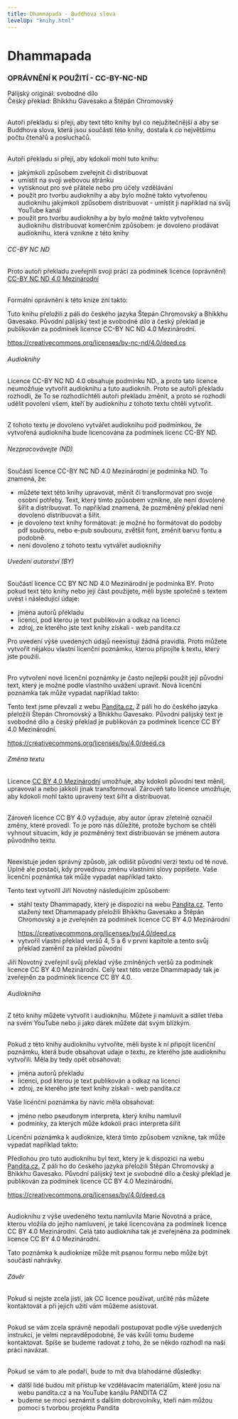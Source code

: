 ```yaml
---
title: Dhammapada - Buddhova slova
levelUp: "knihy.html"
---
```


# Dhammapada

### OPRÁVNĚNÍ K POUŽITÍ - CC-BY-NC-ND

Pálijský originál: svobodné dílo<br>
Český překlad: Bhikkhu Gavesako a Štěpán Chromovský<br><br>

Autoři překladu si přejí, aby text této knihy byl co nejužitečnější a aby se Buddhova slova, která jsou součástí této knihy, dostala k co největšímu počtu čtenářů a posluchačů.<br><br>

Autoři překladu si přejí, aby kdokoli mohl tuto knihu:

<ul style="margin-top:7px">
<li>jakýmkoli způsobem zveřejnit či distribuovat</li>
<li>umístit na svoji webovou stránku</li>
<li>vytisknout pro své přátele nebo pro účely vzdělávání</li>
<li>použít pro tvorbu audioknihy a aby bylo možné takto vytvořenou audioknihu jakýmkoli způsobem distribuovat - umístit ji například na svůj YouTube kanál</li>
<li>použít pro tvorbu audioknihy a by bylo možné takto vytvořenou audioknihu distribuovat komerčním způsobem: je dovoleno prodávat audioknihu, která vznikne z této knihy</li>
</ul>

###### CC-BY NC ND

Proto autoři překladu zveřejnili svoji práci za podmínek licence (oprávnění) [CC-BY NC ND 4.0 Mezinárodní](https://creativecommons.org/licenses/by-nc-nd/4.0/deed.cs)<br><br>

Formální oprávnění k této knize zní takto:

<div class="citace">

Tuto knihu přeložili z páli do českého jazyka Štepán Chromovský a Bhikkhu Gavesako. Původní pálijský text je svobodné dílo a český překlad je publikován za podmínek licence CC-BY NC ND 4.0 Mezinárodní.<br>

<div class="do-not-break-out">
<a  href="https://creativecommons.org/licenses/by-nc-nd/4.0/deed.cs">https://creativecommons.org/licenses/by-nc-nd/4.0/deed.cs</a></div>

</div>

###### Audioknihy

Licence CC-BY NC ND 4.0 obsahuje podmínku ND., a proto tato licence neumožňuje vytvořit audioknihu a tuto audioknih. Proto se autoři překladu rozhodli, že To se rozhodlichtěli autoři překladu změnit, a proto se rozhodli udělit povolení všem, kteří by audioknihu z tohoto textu chtěli vytvořit.<br><br>

<div class>
Z tohoto textu je dovoleno vytvářet audioknihu pod podmínkou, že vytvořená audiokniha bude licencována za podmínek licenc CC-BY ND.

###### Nezpracovávejte (ND)

Součástí licence CC-BY NC ND 4.0 Mezinárodní je podmínka ND. To znamená, že:

<ul>
<li>můžete text této knihy upravovat, měnit či transformovat pro svoje osobní potřeby. Text, který tímto způsobem vznikne, ale není dovolené šířit a distribuovat. To například znamená, že pozměněný překlad není dovoleno distribuovat a šířit.</li>
<li>je dovoleno text knihy formátovat: je možné ho formátovat do podoby pdf souboru, nebo e-pub soubouru, zvětšit font, změnit barvu fontu a podobně.</li>
<li>není dovoleno z tohoto textu vytvářet audioknihy</li>
</ul>

###### Uvedení autorství (BY)

Součástí licence CC BY NC ND 4.0 Mezinárodní je podmínka BY.
Proto pokud text této knihy nebo její část použijete, měli byste společně s textem uvést i následující údaje:

<ul style="margin-top:7px">
<li>jména autorů překladu</li>
<li>licenci, pod kterou je text publikován a odkaz na licenci</li>
<li>zdroj, ze kterého jste text knihy získali - web pandita.cz</li>
</ul>

Pro uvedení výše uvedených údajů neexistují žádná pravidla. Proto můžete vytvořit nějakou vlastní licenční poznámku, kterou připojíte k textu, který jste použili. <br><br>

Pro vytvoření nové licenční poznámky je často nejlepší použít její původní text, který je možné podle vlastního uvážení upravit. Nová licenční poznámka tak může vypadat například takto:

<div class="citace">

Tento text jsme převzali z webu [Pandita.cz.](https://www.pandita.cz/) Z páli ho do českého jazyka přeložili Štepán Chromovský a Bhikkhu Gavesako. Původní pálijský text je svobodné dílo a český překlad je publikován za podmínek licence CC BY 4.0 Mezinárodní.<br>

<div class="do-not-break-out">
<a  href="https://creativecommons.org/licenses/by/4.0/deed.cs">https://creativecommons.org/licenses/by/4.0/deed.cs</a></div>

</div>

###### Změna textu

Licence [CC BY 4.0 Mezinárodní]() umožňuje, aby kdokoli původní text měnil, upravoval a nebo jakkoli jinak transformoval. Zároveň tato licence umožňuje, aby kdokoli mohl takto upravený text šířit a distribuovat.<br><br>

Zároveň licence CC BY 4.0 vyžaduje, aby autor úprav zřetelně označil změny, které provedl. To je poro nás důležité, protože bychom se chtěli vyhnout situacím, kdy je pozměněný text distribuován se jménem autora původního textu.<br><br>

Neexistuje jeden správný způsob, jak odlišit původní verzi textu od té nové. Úplně ale postačí, kdy provednou změnu vlastními slovy popíšete. Vaše licenční poznámka tak může vypadat například takto.

<div class="citace">
Tento text vytvořil Jiří Novotný následujícím způsobem:

<ul>
<li>

stáhl texty Dhammapady, který je dispozici na webu [Pandita.cz](https://www.pandita.cz/knihy/dhammapada.html). Tento stažený text Dhammapady přeložili Bhikkhu Gavesako a Štěpán Chromovský a je zveřejněn za podmínek licence CC BY 4.0 Mezinárodní

<div class="do-not-break-out">
<a  href="https://creativecommons.org/licenses/by/4.0/deed.cs">https://creativecommons.org/licenses/by/4.0/deed.cs</a></div>

</li>

<li>vytvořil vlastní překlad veršů 4, 5 a 6 v první kapitole a tento svůj překlad zaměnil za překlad původní</li>
</ul>

Jiří Novotný zveřejnil svůj překlad výše zmíněných veršů za podmínek licence CC BY 4.0 Mezinárodní. Celý text této verze Dhammapady tak je zveřejněn za podmínek licence CC BY 4.0.

</div>

###### Audiokniha

Z této knihy můžete vytvořit i audioknihu. Můžete ji namluvit a sdílet třeba na svém YouTube nebo ji jako dárek můžete dát svým blízkým.<br><br>

Pokud z této knihy audioknihu vytvoříte, měli byste k ní připojit licenční poznámku, která bude obsahovat udaje o textu, ze kterého jste audioknihu vytvořili. Měla by tedy opět obsahovat:

<ul style="margin-top:7px">
<li>jména autorů překladu</li>
<li>licenci, pod kterou je text publikován a odkaz na licenci</li>
<li>zdroj, ze kterého jste text knihy získali - web pandita.cz</li>
</ul>

Vaše licenční poznámka by navíc měla obsahovat:

<ul style="margin-top:7px">
<li>jméno nebo pseudonym interpreta, který knihu namluvil</li>
<li>podmínky, za kterých může kdokoli práci interpreta šířit</li>
</ul>

Licenční poznámka k audioknize, která tímto způsobem vznikne, tak může vypadat například takto:

<div class="citace">

Předlohou pro tuto audioknihu byl text, ktery je k dispozici na webu [Pandita.cz.](https://www.pandita.cz/) Z páli ho do českého jazyka přeložili Štěpán Chromovský a Bhikkhu Gavesako. Původní pálijský text je svobodné dílo a český překlad je publikován za podmínek licence CC BY 4.0 Mezinárodní.<br>

<div class="do-not-break-out">
<a  href="https://creativecommons.org/licenses/by/4.0/deed.cs">https://creativecommons.org/licenses/by/4.0/deed.cs</a></div><br>

Audioknihu z výše uvedeného textu namluvila Marie Novotná a práce, kterou vložila do jejího namluvení, je také licencována za podmínek licence CC BY 4.0 Mezinárodní. Celá tato audiokniha tak je zveřejněna za podmínek licence CC BY 4.0 Mezinárodní.

</div>

Tato poznámka k audioknize může mít psanou formu nebo může být součástí nahrávky.

###### Závěr

Pokud si nejste zcela jistí, jak CC licence používat, určitě nás můžete kontaktovat a při jejich užití vám můžeme asistovat. <br><br>

Pokud se vám zcela správně nepodaří postupovat podle výše uvedených instrukcí, je velmi nepravděpodobné, že vás kvůli tomu budeme kontaktovat. Spíše se budeme radovat z toho, že se někdo rozhodl na naši práci navázat. <br><br>

Pokud se vám to ale podaří, bude to mít dva blahodárné důsledky:

<ul>
<li>další lidé budou mít přístup ke vzdělávacím materiálům, které josu na webu pandita.cz a na YouTube kanálu PANDITA CZ</li>
<li>budeme se moci seznámit s dalším dobrovolníky, kteří nám můžou pomoci s tvorbou projektu Pandita</li>
</ul>
